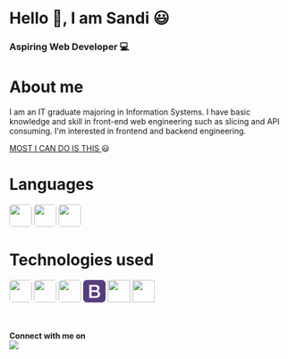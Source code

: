 # Hello :wave:, I am Sandi 😃

### Aspiring Web Developer :computer:

# About me

I am an IT graduate majoring in Information Systems. I have basic knowledge and skill in front-end web engineering such as slicing and API consuming. I'm interested in frontend and backend engineering.

[MOST I CAN DO IS THIS ](https://trial-itv.vercel.app/) 😃

# Languages

<div>
<code><img height="40" width="40" src="https://www.computerhope.com/jargon/j/javascript.png"style="border-radius: 5px"></code>
<code><img height="40" width="40" src="https://play-lh.googleusercontent.com/85WnuKkqDY4gf6tndeL4_Ng5vgRk7PTfmpI4vHMIosyq6XQ7ZGDXNtYG2s0b09kJMw"style="border-radius: 5px"></code>
<code><img height="40" width="40" src="https://play-lh.googleusercontent.com/RTAZb9E639F4JBcuBRTPEk9_92I-kaKgBMw4LFxTGhdCQeqWukXh74rTngbQpBVGxqo"style="border-radius: 5px"></code>
</div>

# Technologies used

<div>
<code><img height="40" width="40" src="https://expressjs.com/images/favicon.png"style="border-radius: 5px"></code>
<code><img height="40" width="40" src="https://cdn.worldvectorlogo.com/logos/react-1.svg"style="border-radius: 5px"></code>
<code><img height="40" width="40" src="https://external-content.duckduckgo.com/iu/?u=https%3A%2F%2Fpluspng.com%2Fimg-png%2Fnext-logo-png-build-a-universal-javascript-app-with-next-js-280.png&f=1&nofb=1&ipt=912a4244c59497ca21016d97dd3475e101b9c2da02af941bc0e4be2344cb4813&ipo=images" style="border-radius: 5px"></code>
<code><img height="40" width="40" src="https://raw.githubusercontent.com/github/explore/80688e429a7d4ef2fca1e82350fe8e3517d3494d/topics/bootstrap/bootstrap.png"></code>
<code><img height="40" width="40" src="https://avatars.githubusercontent.com/u/6853419?s=200&v=4"></code>
<code><img height="40" width="40" src= "https://i.pinimg.com/originals/66/8c/cc/668cccb3f734f342e07c0185e6d9a975.png"></code>

</div>

<br>
<br>
<p><b>Connect with me on</b>
<br>	
<a target="_blank" href="https://www.linkedin.com/in/adithia-simangunsong-a43a70236/"><img src="https://img.shields.io/badge/-LinkedIn-0077B5?style=for-the-badge&logo=Linkedin&logoColor=white"></img></a>

<br>
</p>
